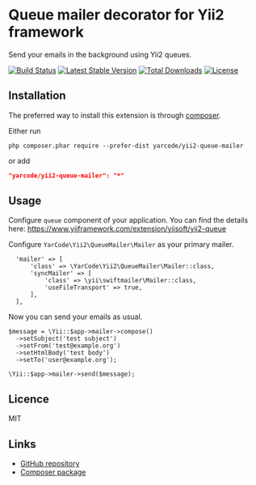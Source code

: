 # Queue mailer decorator for Yii2 framework
Send your emails in the background using Yii2 queues.

[![Build Status](https://travis-ci.org/yarcode/yii2-queue-mailer.svg?branch=master)](https://travis-ci.org/yarcode/yii2-queue-mailer)
[![Latest Stable Version](https://poser.pugx.org/yarcode/yii2-queue-mailer/v/stable)](https://packagist.org/packages/yarcode/yii2-queue-mailer)
[![Total Downloads](https://poser.pugx.org/yarcode/yii2-queue-mailer/downloads)](https://packagist.org/packages/yarcode/yii2-queue-mailer)
[![License](https://poser.pugx.org/yarcode/yii2-queue-mailer/license)](https://packagist.org/packages/yarcode/yii2-queue-mailer)

## Installation

The preferred way to install this extension is through [composer](http://getcomposer.org/download/).

Either run

```
php composer.phar require --prefer-dist yarcode/yii2-queue-mailer
```

or add

```json
"yarcode/yii2-queue-mailer": "*"
```

## Usage

Configure `queue` component of your application.
You can find the details here: https://www.yiiframework.com/extension/yiisoft/yii2-queue

Configure `YarCode\Yii2\QueueMailer\Mailer` as your primary mailer.

```
  'mailer' => [
      'class' => \YarCode\Yii2\QueueMailer\Mailer::class,
      'syncMailer' => [
          'class' => \yii\swiftmailer\Mailer::class,
          'useFileTransport' => true,
      ],
  ],
```

Now you can send your emails as usual.

```
$message = \Yii::$app->mailer->compose()
  ->setSubject('test subject')
  ->setFrom('test@example.org')
  ->setHtmlBody('test body')
  ->setTo('user@example.org');

\Yii::$app->mailer->send($message);
```
## Licence ##

MIT
    
## Links ##

* [GitHub repository](https://github.com/yarcode/yii2-queue-mailer)
* [Composer package](https://packagist.org/packages/yarcode/yii2-queue-mailer)